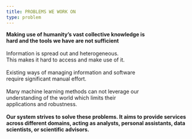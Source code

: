 ```yaml
---
title: PROBLEMS WE WORK ON
type: problem
---
```

**Making use of humanity’s vast collective knowledge is\
hard and the tools we have are not sufficient**\
\
Information is spread out and heterogeneous.
\
This makes it hard to access and make use of it.\
\
Existing ways of managing information and software\
require significant manual effort.\
\
Many machine learning methods can not leverage our\
understanding of the world which limits their\
applications and robustness.\
\
**Our system strives to solve these problems. It aims to provide services\
across different domains, acting as analysts, personal assistants, data\
scientists, or scientific advisors.**